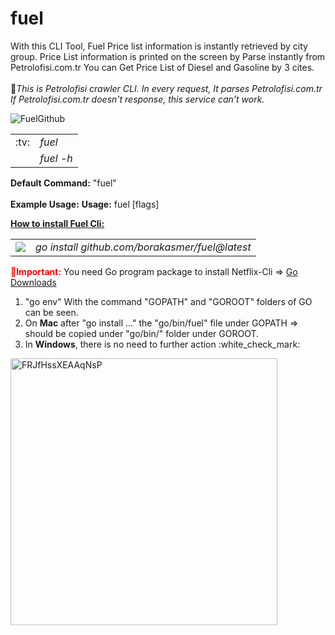# fuel
With this CLI Tool, Fuel Price list information is instantly retrieved by city group. Price List information is printed on the screen by Parse instantly from Petrolofisi.com.tr You can Get Price List of Diesel and Gasoline by 3 cites.
<br><br>
&#x1F34E;<I>This is Petrolofisi crawler CLI. In every request, It parses Petrolofisi.com.tr If Petrolofisi.com.tr doesn't response, this service can't work.</I>


![FuelGithub](https://github.com/borakasmer/fuel/blob/main/fuel.gif)<br>

<table><tr><td>:tv:</td><td><I>fuel</I></td></tr><tr><td></td><td><I>fuel -h</T></td></tr></table>

<b>Default Command:</b> "fuel" </br></br>
<b>Example Usage:</b>
<b>Usage:</b>
  fuel [flags]

<b><u>How to install Fuel Cli:</u></b><br>

<table><tr><td><img src="https://user-images.githubusercontent.com/9459881/165053981-38543faf-4bae-4500-8c28-fd5f497e0f46.gif"></img></td>
  <td><i>go install github.com/borakasmer/fuel@latest</i></td></tr></table>

<span style="color: red"><b>&#x1F534;Important:</b></span> You need Go program package to install Netflix-Cli => <a href="https://go.dev/dl/" target="_blank">Go Downloads</a> </br>
<ol>
  <li>"go env" With the command "GOPATH" and "GOROOT" folders of GO can be seen.</li>
  <li>On <b>Mac</b> after "go install ..." the "go/bin/fuel" file under GOPATH => should be copied under "go/bin/" folder under GOROOT.</li>
  <li>In <b>Windows</b>, there is no need to further action :white_check_mark:</li>
</ol>
<img width="427" alt="FRJfHssXEAAqNsP" src="https://user-images.githubusercontent.com/9459881/165074359-572ca085-b1bd-4dbc-840f-43b1690a6319.png">
